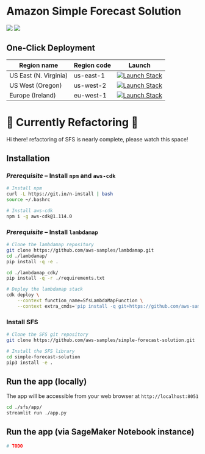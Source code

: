 # Amazon Simple Forecast Solution

![](https://img.shields.io/badge/license-MIT--0-green)
![](https://img.shields.io/github/workflow/status/aws-samples/simple-forecast-solution/pytest/main)


## One-Click Deployment

Region name | Region code | Launch
--- | --- | ---
US East (N. Virginia) | us-east-1 | [![Launch Stack](https://cdn.rawgit.com/buildkite/cloudformation-launch-stack-button-svg/master/launch-stack.svg)]()
US West (Oregon) | us-west-2 | [![Launch Stack](https://cdn.rawgit.com/buildkite/cloudformation-launch-stack-button-svg/master/launch-stack.svg)]()
Europe (Ireland) | eu-west-1 | [![Launch Stack](https://cdn.rawgit.com/buildkite/cloudformation-launch-stack-button-svg/master/launch-stack.svg)]()


# :construction: Currently Refactoring :construction:

Hi there! refactoring of SFS is nearly complete, please watch this space!

## Installation

### _Prerequisite_ – Install `npm` and `aws-cdk`

```bash
# Install npm
curl -L https://git.io/n-install | bash
source ~/.bashrc

# Install aws-cdk
npm i -g aws-cdk@1.114.0
```

### _Prerequisite_ – Install `lambdamap`

```bash
# Clone the lambdamap repository
git clone https://github.com/aws-samples/lambdamap.git
cd ./lambdamap/
pip install -q -e .

cd ./lambdamap_cdk/
pip install -q -r ./requirements.txt

# Deploy the lambdamap stack
cdk deploy \
    --context function_name=SfsLambdaMapFunction \
    --context extra_cmds='pip install -q git+https://github.com/aws-samples/simple-forecast-solution.git#egg=sfs'
```

### Install SFS

```bash
# Clone the SFS git repository
git clone https://github.com/aws-samples/simple-forecast-solution.git

# Install the SFS library
cd simple-forecast-solution
pip3 install -e .
```

## Run the app (locally)

The app will be accessible from your web browser at `http://localhost:8051`
```bash
cd ./sfs/app/
streamlit run ./app.py
```

## Run the app (via SageMaker Notebook instance)
```bash
# TODO
```

